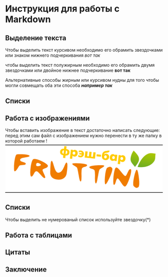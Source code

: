# Инструкция для работы с Markdown

## Выделение текста

Чтобы выделить текст курсивом необходимо его обрамить звездочками или знаком нижнего подчеркивания _вот так_

чтобы выделить текст полужирным необходимо его обрамить двумя звездочками или двойное нижнее подчеркивание __вот так__

Альтернативные способы жирным или курсивом нудны для того чтобы могли совмещать оба эти способа *__например так__* 

## Списки

## Работа с изображениями

Чтобы вставить изображение в текст достаточно написать следующие: перед этим сам файл с изображением нужно перенести в ту же папку в которой работаем !
![Фрутини](IMG_4453.png)

## Списки

Чтобы выделить не нумерованый список используйте звездочку(*)
## Работа с таблицами

## Цитаты

## Заключение